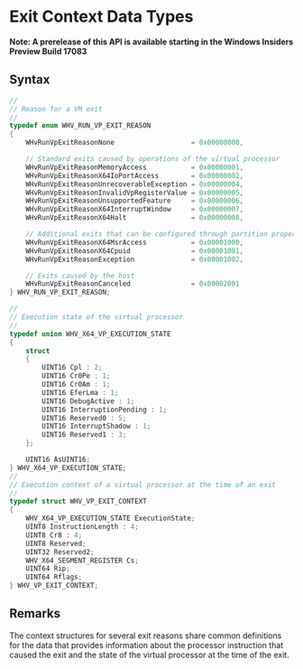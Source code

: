 # Exit Context Data Types
**Note: A prerelease of this API is available starting in the Windows Insiders Preview Build 17083**

## Syntax

```C
//
// Reason for a VM exit
//
typedef enum WHV_RUN_VP_EXIT_REASON
{
    WHvRunVpExitReasonNone                   = 0x00000000,

    // Standard exits caused by operations of the virtual processor
    WHvRunVpExitReasonMemoryAccess           = 0x00000001,
    WHvRunVpExitReasonX64IoPortAccess        = 0x00000002,
    WHvRunVpExitReasonUnrecoverableException = 0x00000004,
    WHvRunVpExitReasonInvalidVpRegisterValue = 0x00000005,
    WHvRunVpExitReasonUnsupportedFeature     = 0x00000006,
    WHvRunVpExitReasonX64InterruptWindow     = 0x00000007,
    WHvRunVpExitReasonX64Halt                = 0x00000008,

    // Additional exits that can be configured through partition properties
    WHvRunVpExitReasonX64MsrAccess           = 0x00001000,
    WHvRunVpExitReasonX64Cpuid               = 0x00001001,
    WHvRunVpExitReasonException              = 0x00001002,

    // Exits caused by the host
    WHvRunVpExitReasonCanceled               = 0x00002001
} WHV_RUN_VP_EXIT_REASON;

//
// Execution state of the virtual processor
//
typedef union WHV_X64_VP_EXECUTION_STATE
{
    struct
    {
        UINT16 Cpl : 2;
        UINT16 Cr0Pe : 1;
        UINT16 Cr0Am : 1;
        UINT16 EferLma : 1;
        UINT16 DebugActive : 1;
        UINT16 InterruptionPending : 1;
        UINT16 Reserved0 : 5;
        UINT16 InterruptShadow : 1;
        UINT16 Reserved1 : 3;
    };

    UINT16 AsUINT16;
} WHV_X64_VP_EXECUTION_STATE;
//
// Execution context of a virtual processor at the time of an exit
//
typedef struct WHV_VP_EXIT_CONTEXT
{
    WHV_X64_VP_EXECUTION_STATE ExecutionState;
    UINT8 InstructionLength : 4;
    UINT8 Cr8 : 4;
    UINT8 Reserved;
    UINT32 Reserved2;
    WHV_X64_SEGMENT_REGISTER Cs;
    UINT64 Rip;
    UINT64 Rflags;
} WHV_VP_EXIT_CONTEXT;
```
## Remarks

The context structures for several exit reasons share common definitions for the data that provides information about the processor instruction that caused the exit and the state of the virtual processor at the time of the exit. 
